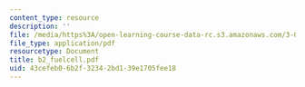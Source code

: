 ```yaml
---
content_type: resource
description: ''
file: /media/https%3A/open-learning-course-data-rc.s3.amazonaws.com/3-014-materials-laboratory-fall-2006/43cefeb06b2f32342bd139e1705fee18_b2_fuelcell.pdf
file_type: application/pdf
resourcetype: Document
title: b2_fuelcell.pdf
uid: 43cefeb0-6b2f-3234-2bd1-39e1705fee18
---
```

